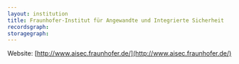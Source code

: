 ```yaml
---
layout: institution
title: Fraunhofer-Institut für Angewandte und Integrierte Sicherheit
recordsgraph: 
storagegraph: 
---
```


Website: [http://www.aisec.fraunhofer.de/](http://www.aisec.fraunhofer.de/)
